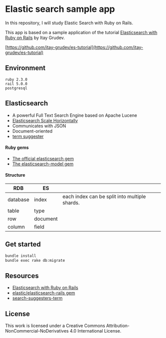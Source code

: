 Elastic search sample app
===========

In this repository, I will study Elastic Search with Ruby on Rails.

This app is based on a sample application of the tutorial
[Elasticsearch with Ruby on Rails](http://tutorials.pluralsight.com/ruby-ruby-on-rails/elasticsearch-with-ruby-on-rails)
 by Itay Grudev.

[https://github.com/itay-grudev/es-tutorial](https://github.com/itay-grudev/es-tutorial)

## Environment

```
ruby 2.3.0
rail 5.0.0
postgresql
```


## Elasticsearch
- A powerful Full Text Search Engine based on Apache Lucene
- [Elasticsearch Scale Horizontally](https://www.elastic.co/guide/en/elasticsearch/guide/current/_scale_horizontally.html)
- Communicates with JSON
- Document-oriented
- [term suggester](https://www.elastic.co/guide/en/elasticsearch/reference/current/search-suggesters-term.html)

#### Ruby gems
- [The official elasticsearch  gem](https://github.com/elastic/elasticsearch-ruby)
- [The elasticsearch-model  gem](https://github.com/elastic/elasticsearch-rails/tree/master/elasticsearch-model)


#### Structure

| RDB      | ES      ||
|---|---|---|
| database |  index  | each index can be split into multiple shards. |
| table    |  type   ||
| row      | document||
| column   |  field  ||


## Get started

```bash
bundle install
bundle exec rake db:migrate
```


## Resources

- [Elasticsearch with Ruby on Rails](http://tutorials.pluralsight.com/ruby-ruby-on-rails/elasticsearch-with-ruby-on-rails)
- [elastic/elasticsearch-rails gem](https://github.com/elastic/elasticsearch-rails/tree/master/elasticsearch-model)
- [search-suggesters-term](https://www.elastic.co/guide/en/elasticsearch/reference/current/search-suggesters-term.html)


## License

This work is licensed under a Creative Commons Attribution-NonCommercial-NoDerivatives 4.0 International License.
